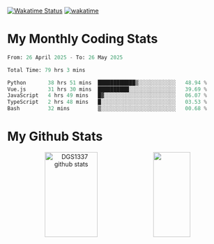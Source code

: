 [![Wakatime Status](https://github.com/noopurphalak/noopurphalak/workflows/wakatime-status-update/badge.svg)](https://github.com/noopurphalak/noopurphalak/actions/workflows/main.yml)
[![wakatime](https://wakatime.com/badge/user/80ace140-ef40-4fdd-b8ed-f3be3d2e1aea.svg)](https://wakatime.com/@80ace140-ef40-4fdd-b8ed-f3be3d2e1aea)

# My Monthly Coding Stats

<!--START_SECTION:waka-->

```python
From: 26 April 2025 - To: 26 May 2025

Total Time: 79 hrs 3 mins

Python       38 hrs 51 mins  ████████████▒░░░░░░░░░░░░   48.94 %
Vue.js       31 hrs 30 mins  ██████████░░░░░░░░░░░░░░░   39.69 %
JavaScript   4 hrs 49 mins   █▓░░░░░░░░░░░░░░░░░░░░░░░   06.07 %
TypeScript   2 hrs 48 mins   █░░░░░░░░░░░░░░░░░░░░░░░░   03.53 %
Bash         32 mins         ▒░░░░░░░░░░░░░░░░░░░░░░░░   00.68 %
```

<!--END_SECTION:waka-->

# My Github Stats
<div style="text-align: center;">
  <img width="49%" height="195px" src="https://github-readme-stats-sigma-five.vercel.app/api?username=noopurphalak&show_icons=true&count_private=true&hide_border=true&title_color=00FFFF&icon_color=00FFFF&text_color=00FFFF&bg_color=0d1117" alt="DGS1337 github stats" />
  <img width="41%" height="195px" src="https://github-readme-stats-sigma-five.vercel.app/api/top-langs/?username=noopurphalak&layout=compact&hide_border=true&title_color=00FFFF&text_color=00FFFF&bg_color=0d1117" />
</div>
